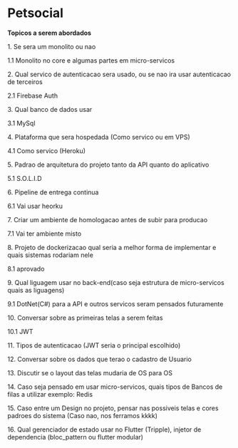# Petsocial

**Topicos a serem abordados**
   <p>1. Se sera um monolito ou nao </p>
   <p>1.1 Monolito no core e algumas partes em micro-servicos </p>
   <p>2. Qual servico de autenticacao sera usado, ou se nao ira usar autenticacao de terceiros </p>
   <p>2.1 Firebase Auth </p>
   <p>3. Qual banco de dados usar</p>
   <p>3.1 MySql</p>
   <p>4. Plataforma que sera hospedada (Como servico ou em VPS)</p>
   <p>4.1 Como servico (Heroku)</p>
   <p>5. Padrao de arquitetura do projeto tanto da API quanto do aplicativo</p>
   <p>5.1 S.O.L.I.D </p>
   <p>6. Pipeline de entrega continua</p>
   <p>6.1 Vai usar heorku</p>
   <p>7. Criar um ambiente de homologacao antes de subir para producao </p>
   <p>7.1 Vai ter ambiente misto </p>
   <p>8. Projeto de dockerizacao qual seria a melhor forma de implementar e quais sistemas rodariam nele</p>
   <p>8.1 aprovado </p>
   <p>9. Qual liguagem usar no back-end(caso seja estrutura de micro-servicos quais as liguagens)</p>
   <p>9.1 DotNet(C#) para a API e outros servicos seram pensados futuramente </p>
   <p>10. Conversar sobre as primeiras telas a serem feitas </p>
   <p>10.1 JWT </p>
   <p>11. Tipos de autenticacao (JWT seria o principal escolhido)</p>
   <p>12. Conversar sobre os dados que terao o cadastro de Usuario</p>
   <p>13. Discutir se o layout das telas mudaria de OS para OS </p>
   <p>14. Caso seja pensado em usar micro-servicos, quais tipos de Bancos de filas a utilizar exemplo: Redis</p>
   <p>15. Caso entre um Design no projeto, pensar nas possiveis telas e cores padroes do sistema (Caso nao, nos ferramos kkkk)</p>
   <p>16. Qual gerenciador de estado usar no Flutter (Tripple), injetor de dependencia (bloc_pattern ou flutter modular)</p>
